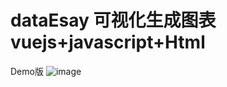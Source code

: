 # dataEsay 可视化生成图表 vuejs+javascript+Html 
Demo版 
![image](https://user-images.githubusercontent.com/48310423/199710118-209d653e-7cfb-4deb-bb4b-580c68c880bd.png)

